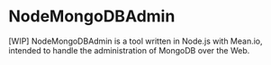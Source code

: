 # NodeMongoDBAdmin
[WIP] NodeMongoDBAdmin is a tool written in Node.js with Mean.io, intended to handle the administration of MongoDB over the Web. 
